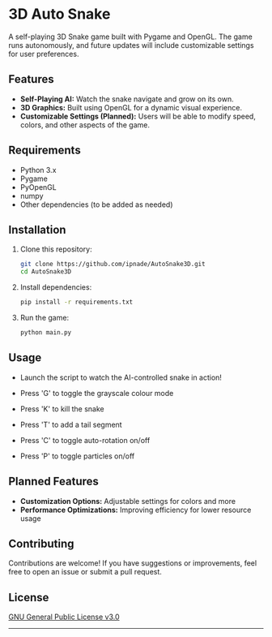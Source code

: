 # 3D Auto Snake

A self-playing 3D Snake game built with Pygame and OpenGL. The game runs autonomously, and future updates will include customizable settings for user preferences.

## Features
- **Self-Playing AI:** Watch the snake navigate and grow on its own.
- **3D Graphics:** Built using OpenGL for a dynamic visual experience.
- **Customizable Settings (Planned):** Users will be able to modify speed, colors, and other aspects of the game.

## Requirements
- Python 3.x
- Pygame
- PyOpenGL
- numpy
- Other dependencies (to be added as needed)

## Installation
1. Clone this repository:
   ```sh
   git clone https://github.com/ipnade/AutoSnake3D.git
   cd AutoSnake3D
   ```
2. Install dependencies:
   ```sh
   pip install -r requirements.txt
   ```
3. Run the game:
   ```sh
   python main.py
   ```

## Usage
- Launch the script to watch the AI-controlled snake in action!

- Press 'G' to toggle the grayscale colour mode
- Press 'K' to kill the snake
- Press 'T' to add a tail segment
- Press 'C' to toggle auto-rotation on/off
- Press 'P' to toggle particles on/off

## Planned Features
- **Customization Options:** Adjustable settings for colors and more
- **Performance Optimizations:** Improving efficiency for lower resource usage

## Contributing
Contributions are welcome! If you have suggestions or improvements, feel free to open an issue or submit a pull request.

## License
[GNU General Public License v3.0](LICENSE)

---
